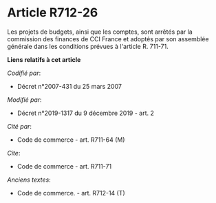 # Article R712-26

Les projets de budgets, ainsi que les comptes, sont arrêtés par la commission des finances de CCI France et adoptés par son
assemblée générale dans les conditions prévues à l'article R. 711-71.

**Liens relatifs à cet article**

_Codifié par_:

  - Décret n°2007-431 du 25 mars 2007

_Modifié par_:

  - Décret n°2019-1317 du 9 décembre 2019 - art. 2

_Cité par_:

  - Code de commerce - art. R711-64 (M)

_Cite_:

  - Code de commerce - art. R711-71

_Anciens textes_:

  - Code de commerce. - art. R712-14 (T)
